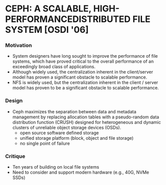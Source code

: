 # **CEPH: A SCALABLE, HIGH-PERFORMANCEDISTRIBUTED FILE SYSTEM [OSDI '06]**
### Motivation

* System designers have long sought to improve the performance of file systems, which have proved critical to the overall performance of an exceedingly broad class of applications.
* Although widely used, the centralization inherent in the client/server model has proven a significant obstacle to scalable performance.
* NFS is widely used, but the centralization inherent in the client / server model has proven to be a significant obstacle to scalable performance.

### Design

* Ceph maximizes the separation between data and metadata management by replacing allocation tables with a pseudo-random data distribution function (CRUSH) designed for heterogeneous and dynamic clusters of unreliable object storage devices (OSDs).
  * open source software defined storage
  * unified storage platform (block, object and file storage)
  * no single point of failure

###  Critique

* Ten years of building on local file systems
* Need to consider and support modern hardware (e.g., 40G, NVMe SSDs)